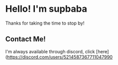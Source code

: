 # Hello! I'm supbaba

Thanks for taking the time to stop by!


## Contact Me!

I'm always available through discord, click [here](https://discord.com/users/5214587367711047990

